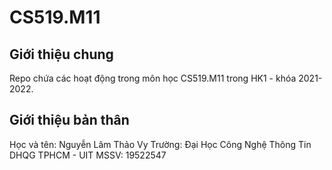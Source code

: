# CS519.M11
## Giới thiệu chung
Repo chứa các hoạt động trong môn học CS519.M11 trong HK1 - khóa 2021-2022.
## Giới thiệu bản thân
Học và tên: Nguyễn Lâm Thảo Vy
Trường: Đại Học Công Nghệ Thông Tin DHQG TPHCM - UIT
MSSV: 19522547
